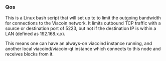 ### Qos ###

This is a Linux bash script that will set up tc to limit the outgoing bandwidth for connections to the Viacoin network. It limits outbound TCP traffic with a source or destination port of 5223, but not if the destination IP is within a LAN (defined as 192.168.x.x).

This means one can have an always-on viacoind instance running, and another local viacoind/viacoin-qt instance which connects to this node and receives blocks from it.

